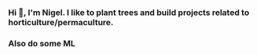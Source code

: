 ### Hi 👋, I'm Nigel. I like to plant trees and build projects related to horticulture/permaculture.
### Also do some ML
